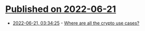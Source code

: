 # [Published on 2022-06-21](index.md)

* [2022-06-21, 03:34:25](https://news.ycombinator.com/item?id=31819551) - [Where are all the crypto use cases?](https://evanjconrad.com/posts/crypto-use-cases)
